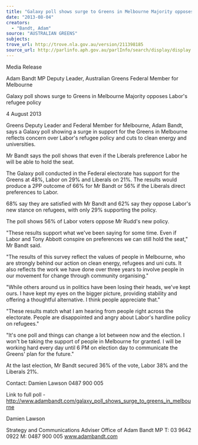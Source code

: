 ```yaml
---
title: "Galaxy poll shows surge to Greens in Melbourne Majority opposes Labor's refugee policy"
date: "2013-08-04"
creators:
  - "Bandt, Adam"
source: "AUSTRALIAN GREENS"
subjects:
trove_url: http://trove.nla.gov.au/version/211398185
source_url: http://parlinfo.aph.gov.au/parlInfo/search/display/display.w3p;query=Id%3A%22media/pressrel/2643229%22
---
```


 Media Release   

 Adam Bandt MP  Deputy Leader, Australian Greens  Federal Member for Melbourne   

 Galaxy poll shows surge to Greens in Melbourne Majority opposes Labor's refugee policy   

 4 August 2013   

 Greens Deputy Leader and Federal Member for Melbourne, Adam Bandt, says a Galaxy poll showing  a surge in support for the Greens in Melbourne reflects concern over Labor's refugee policy and cuts  to clean energy and universities.   

 Mr Bandt says the poll shows that even if the Liberals preference Labor he will be able to hold the  seat.   

 The Galaxy poll conducted in the Federal electorate has support for the Greens at 48%, Labor on  29% and Liberals on 21%. The results would produce a 2PP outcome of 66% for Mr Bandt or 56% if  the Liberals direct preferences to Labor.   

 68% say they are satisfied with Mr Bandt and 62% say they oppose Labor's new stance on refugees,  with only 29% supporting the policy.   

 The poll shows 56% of Labor voters oppose Mr Rudd's new policy.   

 "These results support what we've been saying for some time. Even if Labor and Tony Abbott  conspire on preferences we can still hold the seat," Mr Bandt said.   

 "The results of this survey reflect the values of people in Melbourne, who are strongly behind our  action on clean energy, refugees and uni cuts. It also reflects the work we have done over three  years to involve people in our movement for change through community organising."   

 "While others around us in politics have been losing their heads, we've kept ours. I have kept my  eyes on the bigger picture, providing stability and offering a thoughtful alternative. I think people  appreciate that."   

 "These results match what I am hearing from people right across the electorate. People are  disappointed and angry about Labor's hardline policy on refugees."   

 "It's one poll and things can change a lot between now and the election. I won't be taking the  support of people in Melbourne for granted. I will be working hard every day until 6 PM on election  day to communicate the Greens' plan for the future."   

 At the last election, Mr Bandt secured 36% of the vote, Labor 38% and the Liberals 21%.   

 Contact: Damien Lawson 0487 900 005   

 Link to full poll - http://www.adambandt.com/galaxy_poll_shows_surge_to_greens_in_melbourne   

 Damien Lawson 

 

 Strategy and Communications Adviser  Office of Adam Bandt MP  T: 03 9642 0922 M: 0487 900 005  www.adambandt.com   

